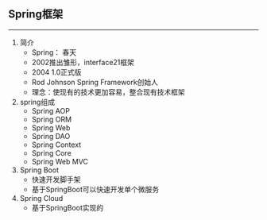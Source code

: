 ## Spring框架

----
1. 简介
    - Spring： 春天
    - 2002推出雏形，interface21框架
    - 2004 1.0正式版
    - Rod Johnson Spring Framework创始人
    - 理念：使现有的技术更加容易，整合现有技术框架
2. spring组成
    - Spring AOP
    - Spring ORM
    - Spring Web
    - Spring DAO
    - Spring Context
    - Spring Core 
    - Spring Web MVC
3. Spring Boot
    - 快速开发脚手架
    - 基于SpringBoot可以快速开发单个微服务
4. Spring Cloud
    - 基于SpringBoot实现的
    

    
